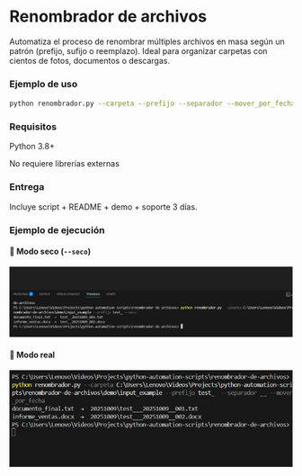 # Renombrador de archivos

Automatiza el proceso de renombrar múltiples archivos en masa según un patrón (prefijo, sufijo o reemplazo). Ideal para organizar carpetas con cientos de fotos, documentos o descargas.

### Ejemplo de uso
```bash
python renombrador.py --carpeta --prefijo --separador --mover_por_fecha --seco
```

### Requisitos
Python 3.8+

No requiere librerías externas

### Entrega
Incluye script + README + demo + soporte 3 días.

### Ejemplo de ejecución

#### 🔹 Modo seco (`--seco`)
![Ejecución en modo seco](demo/capturas/ejecucion_dryrun.jpg)

#### 🔹 Modo real
![Ejecución real](demo/capturas/ejecucion_real.jpg)